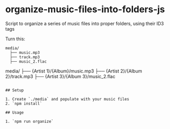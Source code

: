 # organize-music-files-into-folders-js

Script to organize a series of music files into proper folders, using their ID3 tags

Turn this:
```
media/
  ├── music.mp3
  ├── track.mp3
  ├── music_2.flac
```
media/
  ├── {Artist 1}/{Album}/music.mp3
  ├── {Artist 2}/{Album 2}/track.mp3
  ├── {Artist 3}/{Album 3}/music_2.flac
```

## Setup

1. Create `./media` and populate with your music files
2. `npm install`

## Usage

1. `npm run organize`